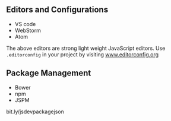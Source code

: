 ## Editors and Configurations
* VS code
* WebStorm
* Atom 

The above editors are strong light weight JavaScript editors.
Use `.editorconfig` in your project by visiting www.editorconfig.org

## Package Management
* Bower
* npm 
* JSPM

bit.ly/jsdevpackagejson